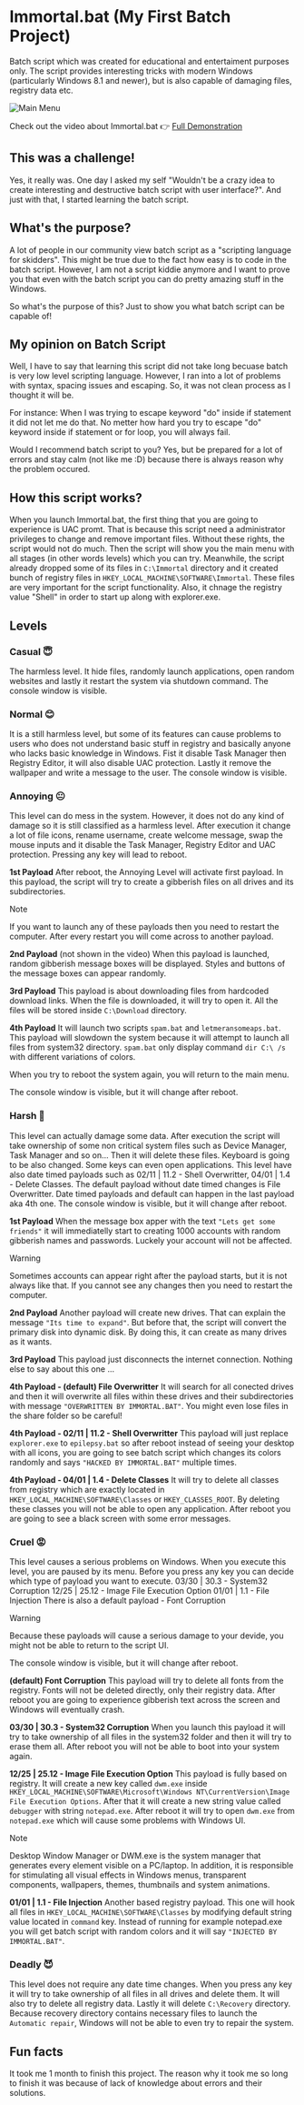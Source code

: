 # Immortal.bat (My First Batch Project)
Batch script which was created for educational and entertaiment purposes only. The script provides interesting tricks with modern Windows (particularly Windows 8.1 and newer), but is also capable of damaging files, registry data etc.

![Main Menu](https://github.com/MalwareStudio/Immortal/blob/main/images/Menu_1.1.1.png)

Check out the video about Immortal.bat 👉 [Full Demonstration](https://www.youtube.com/watch?v=p6LZ-45KQ60)

## This was a challenge!

Yes, it really was. One day I asked my self "Wouldn't be a crazy idea to create interesting and destructive batch script with user interface?".
And just with that, I started learning the batch script.

## What's the purpose?

A lot of people in our community view batch script as a "scripting language for skidders". This might be true due to the fact how easy is to code in the batch script. However, I am not a script kiddie anymore and I want to prove you that even with the batch script you can do pretty amazing stuff in the Windows.

So what's the purpose of this? Just to show you what batch script can be capable of!

## My opinion on Batch Script

Well, I have to say that learning this script did not take long becuase batch is very low level scripting language. However, I ran into a lot of problems with syntax, spacing issues and escaping. So, it was not clean process as I thought it will be.

For instance: When I was trying to escape keyword "do" inside if statement it did not let me do that. No metter how hard you try to escape "do" keyword inside if statement or for loop, you will always fail.

Would I recommend batch script to you? Yes, but be prepared for a lot of errors and stay calm (not like me :D) because there is always reason why the problem occured.

## How this script works?

When you launch Immortal.bat, the first thing that you are going to experience is UAC promt. That is because this script need a administrator privileges to change and remove important files. Without these rights, the script would not do much. Then the script will show you the main menu with all stages (in other words levels) which you can try. Meanwhile, the script already dropped some of its files in `C:\Immortal` directory and it created bunch of registry files in `HKEY_LOCAL_MACHINE\SOFTWARE\Immortal`. These files are very important for the script functionality. Also, it chnage the registry value "Shell" in order to start up along with explorer.exe.

## Levels

### Casual 😇
The harmless level.
It hide files, randomly launch applications, open random websites and lastly it restart the system via shutdown command.
The console window is visible.

### Normal 😊
It is a still harmless level, but some of its features can cause problems to users who does not understand basic stuff in registry and basically anyone who lacks basic knowledge in Windows.
Fist it disable Task Manager then Registry Editor, it will also disable UAC protection. Lastly it remove the wallpaper and write a message to the user.
The console window is visible.

### Annoying 😐
This level can do mess in the system. However, it does not do any kind of damage so it is still classified as a harmless level.
After execution it change a lot of file icons, rename username, create welcome message, swap the mouse inputs and it disable the Task Manager, Registry Editor and UAC protection. Pressing any key will lead to reboot.

**1st Payload**
After reboot, the Annoying Level will activate first payload.
In this payload, the script will try to create a gibberish files on all drives and its subdirectories.

> [!NOTE]
> If you want to launch any of these payloads then you need to restart the computer.
> After every restart you will come across to another payload.

**2nd Payload** (not shown in the video)
When this payload is launched, random gibberish message boxes will be displayed. Styles and buttons of the message boxes can appear randomly.

**3rd Payload**
This payload is about downloading files from hardcoded download links. When the file is downloaded, it will try to open it.
All the files will be stored inside `C:\Download` directory.

**4th Payload**
It will launch two scripts `spam.bat` and `letmeransomeaps.bat`. This payload will slowdown the system because it will attempt to launch all files from system32 directory. `spam.bat` only display command `dir C:\ /s` with different variations of colors.

When you try to reboot the system again, you will return to the main menu.

The console window is visible, but it will change after reboot.

### Harsh 🙁
This level can actually damage some data.
After execution the script will take ownership of some non critical system files such as Device Manager, Task Manager and so on... Then it will delete these files.
Keyboard is going to be also changed. Some keys can even open applications.
This level have also date timed payloads such as 02/11 | 11.2 - Shell Overwritter, 04/01 | 1.4 - Delete Classes. The default payload without date timed changes is File Overwritter. Date timed payloads and default can happen in the last payload aka 4th one.
The console window is visible, but it will change after reboot.

**1st Payload**
When the message box apper with the text `"Lets get some friends"` it will immediatelly start to creating 1000 accounts with random gibberish names and passwords. Luckely your account will not be affected.

> [!WARNING]
> Sometimes accounts can appear right after the payload starts, but it is not always like that.
> If you cannot see any changes then you need to restart the computer.

**2nd Payload**
Another payload will create new drives. That can explain the message `"Its time to expand"`.
But before that, the script will convert the primary disk into dynamic disk. By doing this, it can create as many drives as it wants.

**3rd Payload**
This payload just disconnects the internet connection. Nothing else to say about this one ...

**4th Payload - (default) File Overwritter**
It will search for all conected drives and then it will overwrite all files within these drives and their subdirectories with message `"OVERWRITTEN BY IMMORTAL.BAT"`.
You might even lose files in the share folder so be careful!

**4th Payload - 02/11 | 11.2 - Shell Overwritter**
This payload will just replace `explorer.exe` to `epilepsy.bat` so after reboot instead of seeing your desktop with all icons, you are going to see batch script which changes its colors randomly and says `"HACKED BY IMMORTAL.BAT"` multiple times.

**4th Payload - 04/01 | 1.4 - Delete Classes**
It will try to delete all classes from registry which are exactly located in `HKEY_LOCAL_MACHINE\SOFTWARE\Classes` or `HKEY_CLASSES_ROOT`. By deleting these classes you will not be able to open any application.
After reboot you are going to see a black screen with some error messages.

### Cruel 😡
This level causes a serious problems on Windows.
When you execute this level, you are paused by its menu. Before you press any key you can decide which type of payload you want to execute.
03/30 | 30.3 - System32 Corruption
12/25 | 25.12 - Image File Execution Option
01/01 | 1.1 - File Injection
There is also a default payload - Font Corruption

> [!WARNING]
> Because these payloads will cause a serious damage to your devide, you might not be able to return to the script UI.

The console window is visible, but it will change after reboot.

**(default) Font Corruption**
This payload will try to delete all fonts from the registry. Fonts will not be deleted directly, only their registry data.
After reboot you are going to experience gibberish text across the screen and Windows will eventually crash.

**03/30 | 30.3 - System32 Corruption**
When you launch this payload it will try to take ownership of all files in the system32 folder and then it will try to erase them all.
After reboot you will not be able to boot into your system again.

**12/25 | 25.12 - Image File Execution Option**
This payload is fully based on registry. It will create a new key called `dwm.exe` inside `HKEY_LOCAL_MACHINE\SOFTWARE\Microsoft\Windows NT\CurrentVersion\Image File Execution Options`. After that it will create a new string value called `debugger` with string `notepad.exe`. After reboot it will try to open `dwm.exe` from `notepad.exe` which will cause some problems with Windows UI.

> [!NOTE]
> Desktop Window Manager or DWM.exe is the system manager that generates every element visible on a PC/laptop. In addition, it is responsible for stimulating all visual effects in Windows menus, transparent components, wallpapers, themes, thumbnails and
> system animations.

**01/01 | 1.1 - File Injection**
Another based registry payload. This one will hook all files in `HKEY_LOCAL_MACHINE\SOFTWARE\Classes` by modifying default string value located in `command` key.
Instead of running for example notepad.exe you will get batch script with random colors and it will say `"INJECTED BY IMMORTAL.BAT"`.

### Deadly 😈
This level does not require any date time changes. When you press any key it will try to take ownership of all files in all drives and delete them.
It will also try to delete all registry data.
Lastly it will delete `C:\Recovery` directory. Because recovery directory contains necessary files to launch the `Automatic repair`, Windows will not be able to even try to repair the system.

## Fun facts
It took me 1 month to finish this project. The reason why it took me so long to finish it was because of lack of knowledge about errors and their solutions.
